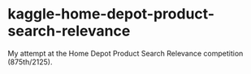 # kaggle-home-depot-product-search-relevance
My attempt at the Home Depot Product Search Relevance competition (875th/2125).
